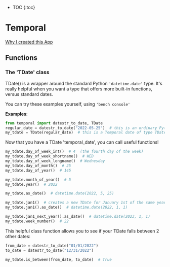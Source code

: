 * TOC
{:toc}

# Temporal
[Why I created this App](/why.md)

## Functions

### The 'TDate' class
TDate() is a wrapper around the standard Python `'datetime.date'` type.  It's really helpful when you want a type that offers more built-in functions, versus standard dates.

You can try these examples yourself, using `'bench console'`

**Examples**:

```python
from temporal import datestr_to_date, TDate
regular_date = datestr_to_date("2022-05-25")  # this is an ordinary Python datetime.date (Wednesday, May 25th 2022)
my_tdate = TDate(regular_date)  # this is a Temporal date of type TDate
```

Now that you have a TDate 'temporal_date', you can call useful functions!

```python
my_tdate.day_of_week_int()  # 4  (the fourth day of the week)
my_tdate.day_of_week_shortname()  # WED
my_tdate.day_of_week_longname()  # Wednesday
my_tdate.day_of_month()  # 25
my_tdate.day_of_year()  # 145

my_tdate.month_of_year()  # 5
my_tdate.year()  # 2022

my_tdate.as_date()  # datetime.date(2022, 5, 25)

my_tdate.jan1()  # creates a new TDate for January 1st of the same year.
my_tdate.jan1().as_date()  # datetime.date(2022, 1, 1)

my_tdate.jan1_next_year().as_date()  # datetime.date(2023, 1, 1)
my_tdate.week_number()  # 22
```

This helpful class function allows you to see if your TDate falls between 2 other dates:

```python
from_date = datestr_to_date("01/01/2022")
to_date = datestr_to_date("12/31/2022")

my_tdate.is_between(from_date, to_date)  # True
```
